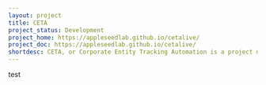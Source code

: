 ```yaml
---
layout: project
title: CETA
project_status: Development
project_home: https://appleseedlab.github.io/cetalive/
project_doc: https://appleseedlab.github.io/cetalive/
shortdesc: CETA, or Corporate Entity Tracking Automation is a project developed under AppleSeed Lab at the University of Central Florida with the objective of resolving corporate entities in multiple data sets and utilizing the combined data to extract additional information.
---
```


test